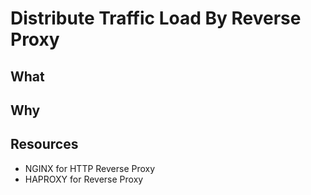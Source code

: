 # Distribute Traffic Load By Reverse Proxy

## What


## Why


## Resources

* NGINX for HTTP Reverse Proxy
* HAPROXY for Reverse Proxy